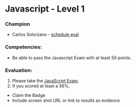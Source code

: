 # Javascript - Level 1

### Champion

- Carlos Solorzano - [schedule eval](https://calendly.com/carlos-solorzano/30min)

### Competencies:

- Be able to pass the Javascript Exam with at least 50 points.

### Evaluation:

1. Please take the [JavaScript Exam](https://www.studysection.com/javascript-programming-advanced).
2. If you scored at least a 56%,

- Claim the Badge
- Include screen shot URL or link to results as evidence
